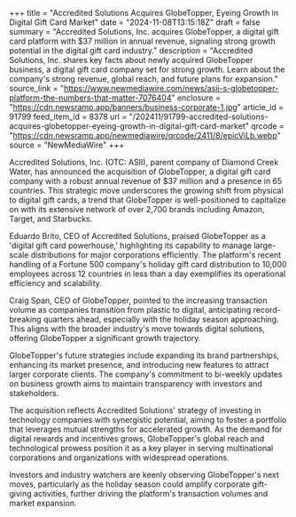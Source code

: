 +++
title = "Accredited Solutions Acquires GlobeTopper, Eyeing Growth in Digital Gift Card Market"
date = "2024-11-08T13:15:18Z"
draft = false
summary = "Accredited Solutions, Inc. acquires GlobeTopper, a digital gift card platform with $37 million in annual revenue, signaling strong growth potential in the digital gift card industry."
description = "Accredited Solutions, Inc. shares key facts about newly acquired GlobeTopper business, a digital gift card company set for strong growth. Learn about the company's strong revenue, global reach, and future plans for expansion."
source_link = "https://www.newmediawire.com/news/asii-s-globetopper-platform-the-numbers-that-matter-7076404"
enclosure = "https://cdn.newsramp.app/banners/business-corporate-1.jpg"
article_id = 91799
feed_item_id = 8378
url = "/202411/91799-accredited-solutions-acquires-globetopper-eyeing-growth-in-digital-gift-card-market"
qrcode = "https://cdn.newsramp.app/newmediawire/qrcode/2411/8/epicViLb.webp"
source = "NewMediaWire"
+++

<p>Accredited Solutions, Inc. (OTC: ASII), parent company of Diamond Creek Water, has announced the acquisition of GlobeTopper, a digital gift card company with a robust annual revenue of $37 million and a presence in 65 countries. This strategic move underscores the growing shift from physical to digital gift cards, a trend that GlobeTopper is well-positioned to capitalize on with its extensive network of over 2,700 brands including Amazon, Target, and Starbucks.</p><p>Eduardo Brito, CEO of Accredited Solutions, praised GlobeTopper as a 'digital gift card powerhouse,' highlighting its capability to manage large-scale distributions for major corporations efficiently. The platform's recent handling of a Fortune 500 company's holiday gift card distribution to 10,000 employees across 12 countries in less than a day exemplifies its operational efficiency and scalability.</p><p>Craig Span, CEO of GlobeTopper, pointed to the increasing transaction volume as companies transition from plastic to digital, anticipating record-breaking quarters ahead, especially with the holiday season approaching. This aligns with the broader industry's move towards digital solutions, offering GlobeTopper a significant growth trajectory.</p><p>GlobeTopper's future strategies include expanding its brand partnerships, enhancing its market presence, and introducing new features to attract larger corporate clients. The company's commitment to bi-weekly updates on business growth aims to maintain transparency with investors and stakeholders.</p><p>The acquisition reflects Accredited Solutions' strategy of investing in technology companies with synergistic potential, aiming to foster a portfolio that leverages mutual strengths for accelerated growth. As the demand for digital rewards and incentives grows, GlobeTopper's global reach and technological prowess position it as a key player in serving multinational corporations and organizations with widespread operations.</p><p>Investors and industry watchers are keenly observing GlobeTopper's next moves, particularly as the holiday season could amplify corporate gift-giving activities, further driving the platform's transaction volumes and market expansion.</p>